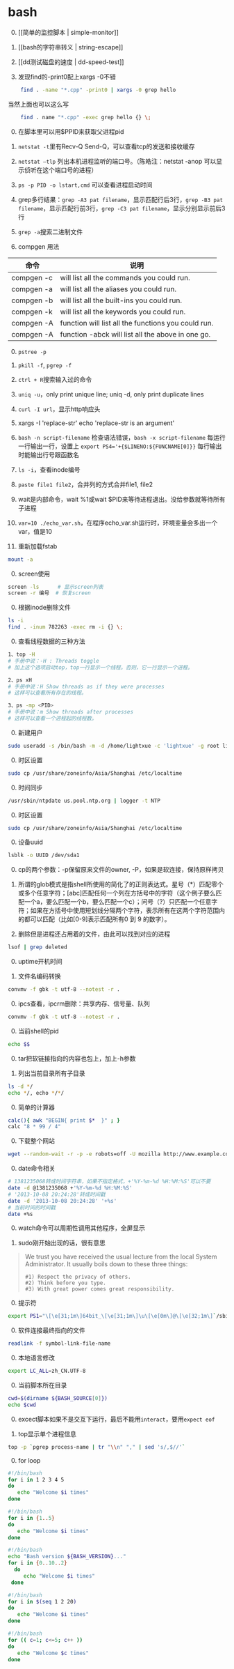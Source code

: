 # bash

0. [[简单的监控脚本 | simple-monitor]]

0. [[bash的字符串转义 | string-escape]]

0. [[dd测试磁盘的速度 | dd-speed-test]]

0. 发现find的-print0配上xargs -0不错
```sh
    find . -name "*.cpp" -print0 | xargs -0 grep hello
```
当然上面也可以这么写
```sh
    find . name "*.cpp" -exec grep hello {} \;
```

0. 在脚本里可以用$PPID来获取父进程pid

0. `netstat -t`里有Recv-Q Send-Q，可以查看tcp的发送和接收缓存

0. `netstat –tlp` 列出本机进程监听的端口号。（陈皓注：netstat -anop 可以显示侦听在这个端口号的进程）

0. `ps -p PID -o lstart,cmd` 可以查看进程启动时间

0. grep多行结果：`grep -A3 pat filename`，显示匹配行后3行，`grep -B3 pat filename`，显示匹配行前3行，`grep -C3 pat filename`，显示分别显示前后3行

0. `grep -a`搜索二进制文件

0. compgen 用法

| 命令       | 说明                                                |
|------------|-----------------------------------------------------|
| compgen -c | will list all the commands you could run.           |
| compgen -a | will list all the aliases you could run.            |
| compgen -b | will list all the built-ins you could run.          |
| compgen -k | will list all the keywords you could run.           |
| compgen -A | function will list all the functions you could run. |
| compgen -A | function -abck will list all the above in one go.   |

0. `pstree -p`

0. `pkill -f`, `pgrep -f`

0. `ctrl + R`搜索输入过的命令

0. `uniq -u`，only print unique line; uniq -d, only print duplicate lines

0. `curl -I url`，显示http响应头

0. xargs -I 'replace-str' echo 'replace-str is an argument'

0. `bash -n script-filename` 检查语法错误，`bash -x script-filename` 每运行一行输出一行，设置上 `export PS4='+{$LINENO:${FUNCNAME[0]}}` 每行输出时能输出行号跟函数名

0. `ls -i`，查看inode编号

0. `paste file1 file2`，合并列的方式合并file1, file2

0. wait是内部命令，wait %1或wait $PID来等待进程退出。没给参数就等待所有子进程

0. `var=10 ./echo_var.sh`，在程序echo_var.sh运行时，环境变量会多出一个var，值是10

0. 重新加载fstab
```sh
mount -a
```

0. screen使用
```sh
screen -ls      # 显示screen列表
screen -r 编号  # 恢复screen
```

0. 根据inode删除文件
```sh
ls -i
find . -inum 782263 -exec rm -i {} \;
```

0. 查看线程数据的三种方法
```sh
1、top -H
# 手册中说：-H : Threads toggle
# 加上这个选项启动top，top一行显示一个线程。否则，它一行显示一个进程。

2、ps xH
# 手册中说：H Show threads as if they were processes
# 这样可以查看所有存在的线程。

3、ps -mp <PID>
# 手册中说：m Show threads after processes
# 这样可以查看一个进程起的线程数。
```

0. 新建用户
```sh
sudo useradd -s /bin/bash -m -d /home/lightxue -c 'lightxue' -g root lightxue
```

0. 时区设置
```sh
sudo cp /usr/share/zoneinfo/Asia/Shanghai /etc/localtime
```

0. 时间同步
```sh
/usr/sbin/ntpdate us.pool.ntp.org | logger -t NTP
```

0. 时区设置
```sh
sudo cp /usr/share/zoneinfo/Asia/Shanghai /etc/localtime
```

0. 设备uuid
```sh
lsblk -o UUID /dev/sda1
```

0. cp的两个参数：-p保留原来文件的owner, -P，如果是软连接，保持原样拷贝

0. 所谓的glob模式是指shell所使用的简化了的正则表达式。星号（\*）匹配零个或多个任意字符；[abc]匹配任何一个列在方括号中的字符（这个例子要么匹配一个a，要么匹配一个b，要么匹配一个c）；问号（?）只匹配一个任意字符；如果在方括号中使用短划线分隔两个字符，表示所有在这两个字符范围内的都可以匹配（比如[0-9]表示匹配所有0 到 9 的数字）。

0. 删除但是进程还占用着的文件，由此可以找到对应的进程
```sh
lsof | grep deleted
```

0. uptime开机时间

0. 文件名编码转换
```sh
convmv -f gbk -t utf-8 --notest -r .
```

0. ipcs查看，ipcrm删除：共享内存、信号量、队列
```sh
convmv -f gbk -t utf-8 --notest -r .
```

0. 当前shell的pid
```sh
echo $$
```

0. tar把软链接指向的内容也包上，加上-h参数

0. 列出当前目录所有子目录
```sh
ls -d */
echo */, echo */*/
```

0. 简单的计算器
```sh
calc(){ awk "BEGIN{ print $*  }" ; }
calc "8 * 99 / 4"
```

0. 下载整个网站
```sh
wget --random-wait -r -p -e robots=off -U mozilla http://www.example.com
```

0. date命令相关
```sh
# 1381235068转成时间字符串，如果不指定格式，+'%Y-%m-%d %H:%M:%S'可以不要
date -d @1381235068 +'%Y-%m-%d %H:%M:%S'
# '2013-10-08 20:24:28'转成时间戳
date -d '2013-10-08 20:24:28' '+%s'
# 当前时间的时间戳
date +%s
```

0. watch命令可以周期性调用其他程序，全屏显示

0. sudo刚开始出现的话，很有意思
> We trust you have received the usual lecture from the local System
> Administrator. It usually boils down to these three things:
>
>     #1) Respect the privacy of others.
>     #2) Think before you type.
>     #3) With great power comes great responsibility.

0. 提示符
```sh
export PS1="\[\e[31;1m\]64bit_\[\e[31;1m\]\u\[\e[0m\]@\[\e[32;1m\]`/sbin/ifconfig eth1|grep "inet addr:"|cut -d: -f 2|cut -d" " -f1`\[\e[0m\]:\[\e[35;1m\]\w\[\e[0m\]\\$ "
```
0. 软件连接最终指向的文件
```sh
readlink -f symbol-link-file-name
```

0. 本地语言修改
```sh
export LC_ALL=zh_CN.UTF-8
```

0. 当前脚本所在目录
```sh
cwd=$(dirname ${BASH_SOURCE[0]})
echo $cwd
```

0. excect脚本如果不是交互下运行，最后不能用`interact`，要用`expect eof`

0. top显示单个进程信息
```sh
top -p `pgrep process-name | tr "\\n" "," | sed 's/,$//'`
```

0. for loop
```sh
#!/bin/bash
for i in 1 2 3 4 5
do
   echo "Welcome $i times"
done

#!/bin/bash
for i in {1..5}
do
   echo "Welcome $i times"
done

#!/bin/bash
echo "Bash version ${BASH_VERSION}..."
for i in {0..10..2}
  do
     echo "Welcome $i times"
 done

#!/bin/bash
for i in $(seq 1 2 20)
do
   echo "Welcome $i times"
done

#!/bin/bash
for (( c=1; c<=5; c++ ))
do
   echo "Welcome $c times"
done
```
